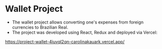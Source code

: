 # Wallet Project
- The wallet project allows converting one's expenses from foreign currencies to Brazilian Real. 
- The project was developed using React, Redux and deployed via Vercel:

https://project-wallet-4iuvql2qn-carolinakauark.vercel.app/
